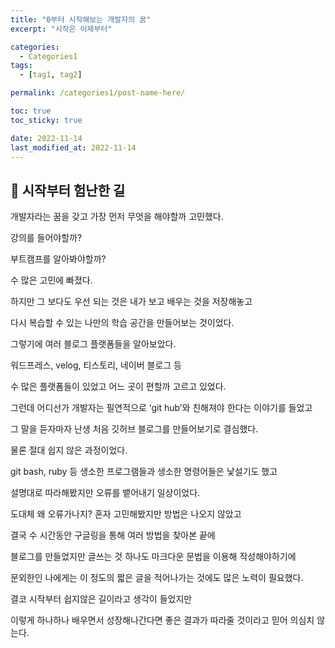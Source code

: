 ```yaml
---
title: "0부터 시작해보는 개발자의 꿈"
excerpt: "시작은 이제부터"

categories:
  - Categories1
tags:
  - [tag1, tag2]

permalink: /categories1/post-name-here/

toc: true
toc_sticky: true

date: 2022-11-14
last_modified_at: 2022-11-14
---
```


## 🦥 시작부터 험난한 길



개발자라는 꿈을 갖고 가장 먼저 무엇을 해야할까 고민했다.

강의를 들어야할까?

부트캠프를 알아봐야할까?

수 많은 고민에 빠졌다.

하지만 그 보다도 우선 되는 것은 내가 보고 배우는 것을 저장해놓고

다시 복습할 수 있는 나만의 학습 공간을 만들어보는 것이었다.

그렇기에 여러 블로그 플랫폼들을 알아보았다.

워드프레스, velog, 티스토리, 네이버 블로그 등

수 많은 플랫폼들이 있었고 어느 곳이 편할까 고르고 있었다.

그런데 어디선가 개발자는 필연적으로 ‘git hub’와 친해져야 한다는 이야기를 들었고

그 말을 듣자마자 난생 처음 깃허브 블로그를 만들어보기로 결심했다.

물론 절대 쉽지 않은 과정이었다.

git bash, ruby 등 생소한 프로그램들과 생소한 명령어들은 낯설기도 했고

설명대로 따라해봤지만 오류를 뱉어내기 일상이었다.

도대체 왜 오류가나지? 혼자 고민해봤지만 방법은 나오지 않았고

결국 수 시간동안 구글링을 통해 여러 방법을 찾아본 끝에

블로그를 만들었지만 글쓰는 것 하나도 마크다운 문법을 이용해 작성해야하기에

문외한인 나에게는 이 정도의 짧은 글을 적어나가는 것에도 많은 노력이 필요했다.

결코 시작부터 쉽지않은 길이라고 생각이 들었지만

이렇게 하나하나 배우면서 성장해나간다면 좋은 결과가 따라줄 것이라고 믿어 의심치 않는다.